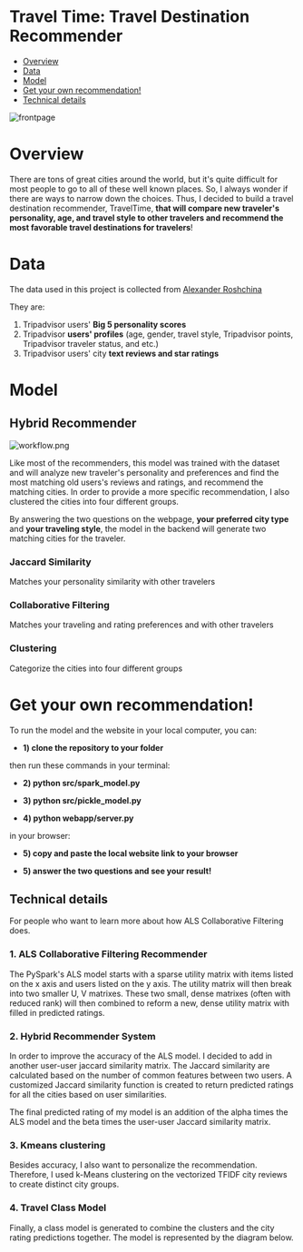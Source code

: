 # Travel Time: Travel Destination Recommender

- [Overview](#Overview)
- [Data](#Data)
- [Model](#Model)
- [Get your own recommendation!](#Get-your-own-recommendation)
- [Technical details](#Technical-explanations)

![frontpage](https://github.com/kammybdeng/travel-time-rec/blob/master/images/web_frontpage.png)

# Overview
There are tons of great cities around the world, but it's quite difficult for most people to go to all of these well known places. So, I always wonder if there are ways to narrow down the choices. Thus, I decided to build a travel destination recommender, TravelTime, **that will compare new traveler's personality, age, and travel style to other travelers and recommend the most favorable travel destinations for travelers**!

# Data
The data used in this project is collected from [Alexander Roshchina](https://www.researchgate.net/publication/301543515_TripAdvisor_dataset_with_personality_scores)

They are:
1) Tripadvisor users' **Big 5 personality scores**
2) Tripadvisor **users' profiles** (age, gender, travel style, Tripadvisor points, Tripadvisor traveler status, and etc.)
3) Tripadvisor users' city **text reviews and star ratings**

# Model
## Hybrid Recommender
![workflow.png](https://github.com/kammybdeng/travel-time-rec/blob/master/images/workflow.png)

Like most of the recommenders, this model was trained with the dataset and will analyze new traveler's personality and preferences and find the most matching old users's reviews and ratings, and recommend the matching cities.
In order to provide a more specific recommendation, I also clustered the cities into four different groups.

By answering the two questions on the webpage, **your preferred city type** and **your traveling style**, the model in the backend will generate two matching cities for the traveler.

### Jaccard Similarity
Matches your personality similarity with other travelers

### Collaborative Filtering
Matches your traveling and rating preferences and with other travelers

### Clustering
Categorize the cities into four different groups

# Get your own recommendation!
To run the model and the website in your local computer, you can:

  - **1) clone the repository to your folder**

  then run these commands in your terminal:

  - **2) python src/spark_model.py**

  - **3) python src/pickle_model.py**

  - **4) python webapp/server.py**

  in your browser:

  - **5) copy and paste the local website link to your browser**

  - **5) answer the two questions and see your result!**


## Technical details
For people who want to learn more about how ALS Collaborative Filtering does.

### 1. ALS Collaborative Filtering Recommender
The PySpark's ALS model starts with a sparse utility matrix with items listed on the x axis and users listed on the y axis. The utility matrix will then break into two smaller U, V matrixes. These two small, dense matrixes (often with reduced rank) will then combined to reform a new, dense utility matrix with filled in predicted ratings.

###  2. Hybrid Recommender System
In order to improve the accuracy of the ALS model. I decided to add in another user-user jaccard similarity matrix. The Jaccard similarity are calculated based on the number of common features between two users. A customized Jaccard similarity function is created to return predicted ratings for all the cities based on user similarities.

The final predicted rating of my model is an addition of the alpha times the ALS model and the beta times the user-user Jaccard similarity matrix.

### 3. Kmeans clustering
Besides accuracy, I also want to personalize the recommendation. Therefore, I used k-Means clustering on the vectorized TFIDF city reviews to create distinct city groups.

### 4. Travel Class Model
Finally, a class model is generated to combine the clusters and the city rating predictions together. The model is represented by the diagram below.
